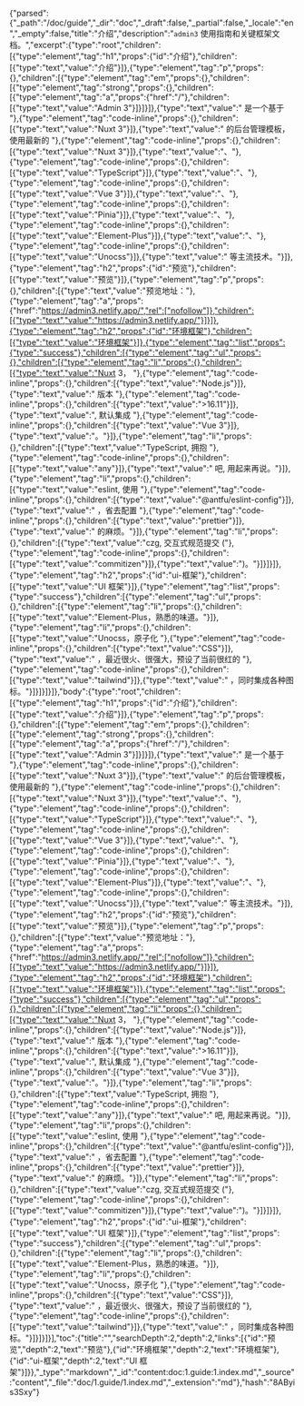 {"parsed":{"_path":"/doc/guide","_dir":"doc","_draft":false,"_partial":false,"_locale":"en","_empty":false,"title":"介绍","description":"`admin3` 使用指南和关键框架文档。","excerpt":{"type":"root","children":[{"type":"element","tag":"h1","props":{"id":"介绍"},"children":[{"type":"text","value":"介绍"}]},{"type":"element","tag":"p","props":{},"children":[{"type":"element","tag":"em","props":{},"children":[{"type":"element","tag":"strong","props":{},"children":[{"type":"element","tag":"a","props":{"href":"/"},"children":[{"type":"text","value":"Admin 3"}]}]}]},{"type":"text","value":" 是一个基于 "},{"type":"element","tag":"code-inline","props":{},"children":[{"type":"text","value":"Nuxt 3"}]},{"type":"text","value":" 的后台管理模板，使用最新的 "},{"type":"element","tag":"code-inline","props":{},"children":[{"type":"text","value":"Nuxt 3"}]},{"type":"text","value":"、"},{"type":"element","tag":"code-inline","props":{},"children":[{"type":"text","value":"TypeScript"}]},{"type":"text","value":"、"},{"type":"element","tag":"code-inline","props":{},"children":[{"type":"text","value":"Vue 3"}]},{"type":"text","value":"、"},{"type":"element","tag":"code-inline","props":{},"children":[{"type":"text","value":"Pinia"}]},{"type":"text","value":"、"},{"type":"element","tag":"code-inline","props":{},"children":[{"type":"text","value":"Element-Plus"}]},{"type":"text","value":"、"},{"type":"element","tag":"code-inline","props":{},"children":[{"type":"text","value":"Unocss"}]},{"type":"text","value":" 等主流技术。"}]},{"type":"element","tag":"h2","props":{"id":"预览"},"children":[{"type":"text","value":"预览"}]},{"type":"element","tag":"p","props":{},"children":[{"type":"text","value":"预览地址："},{"type":"element","tag":"a","props":{"href":"https://admin3.netlify.app/","rel":["nofollow"]},"children":[{"type":"text","value":"https://admin3.netlify.app/"}]}]},{"type":"element","tag":"h2","props":{"id":"环境框架"},"children":[{"type":"text","value":"环境框架"}]},{"type":"element","tag":"list","props":{"type":"success"},"children":[{"type":"element","tag":"ul","props":{},"children":[{"type":"element","tag":"li","props":{},"children":[{"type":"text","value":"Nuxt 3， "},{"type":"element","tag":"code-inline","props":{},"children":[{"type":"text","value":"Node.js"}]},{"type":"text","value":" 版本 "},{"type":"element","tag":"code-inline","props":{},"children":[{"type":"text","value":">16.11"}]},{"type":"text","value":", 默认集成 "},{"type":"element","tag":"code-inline","props":{},"children":[{"type":"text","value":"Vue 3"}]},{"type":"text","value":"。"}]},{"type":"element","tag":"li","props":{},"children":[{"type":"text","value":"TypeScript, 拥抱 "},{"type":"element","tag":"code-inline","props":{},"children":[{"type":"text","value":"any"}]},{"type":"text","value":" 吧, 用起来再说。"}]},{"type":"element","tag":"li","props":{},"children":[{"type":"text","value":"eslint, 使用 "},{"type":"element","tag":"code-inline","props":{},"children":[{"type":"text","value":"@antfu/eslint-config"}]},{"type":"text","value":" ，省去配置 "},{"type":"element","tag":"code-inline","props":{},"children":[{"type":"text","value":"prettier"}]},{"type":"text","value":" 的麻烦。"}]},{"type":"element","tag":"li","props":{},"children":[{"type":"text","value":"czg, 交互式规范提交 ("},{"type":"element","tag":"code-inline","props":{},"children":[{"type":"text","value":"commitizen"}]},{"type":"text","value":")。"}]}]}]},{"type":"element","tag":"h2","props":{"id":"ui-框架"},"children":[{"type":"text","value":"UI 框架"}]},{"type":"element","tag":"list","props":{"type":"success"},"children":[{"type":"element","tag":"ul","props":{},"children":[{"type":"element","tag":"li","props":{},"children":[{"type":"text","value":"Element-Plus，熟悉的味道。"}]},{"type":"element","tag":"li","props":{},"children":[{"type":"text","value":"Unocss，原子化 "},{"type":"element","tag":"code-inline","props":{},"children":[{"type":"text","value":"CSS"}]},{"type":"text","value":" ，最近很火、很强大，预设了当前很红的 "},{"type":"element","tag":"code-inline","props":{},"children":[{"type":"text","value":"tailwind"}]},{"type":"text","value":" ，同时集成各种图标。"}]}]}]}]},"body":{"type":"root","children":[{"type":"element","tag":"h1","props":{"id":"介绍"},"children":[{"type":"text","value":"介绍"}]},{"type":"element","tag":"p","props":{},"children":[{"type":"element","tag":"em","props":{},"children":[{"type":"element","tag":"strong","props":{},"children":[{"type":"element","tag":"a","props":{"href":"/"},"children":[{"type":"text","value":"Admin 3"}]}]}]},{"type":"text","value":" 是一个基于 "},{"type":"element","tag":"code-inline","props":{},"children":[{"type":"text","value":"Nuxt 3"}]},{"type":"text","value":" 的后台管理模板，使用最新的 "},{"type":"element","tag":"code-inline","props":{},"children":[{"type":"text","value":"Nuxt 3"}]},{"type":"text","value":"、"},{"type":"element","tag":"code-inline","props":{},"children":[{"type":"text","value":"TypeScript"}]},{"type":"text","value":"、"},{"type":"element","tag":"code-inline","props":{},"children":[{"type":"text","value":"Vue 3"}]},{"type":"text","value":"、"},{"type":"element","tag":"code-inline","props":{},"children":[{"type":"text","value":"Pinia"}]},{"type":"text","value":"、"},{"type":"element","tag":"code-inline","props":{},"children":[{"type":"text","value":"Element-Plus"}]},{"type":"text","value":"、"},{"type":"element","tag":"code-inline","props":{},"children":[{"type":"text","value":"Unocss"}]},{"type":"text","value":" 等主流技术。"}]},{"type":"element","tag":"h2","props":{"id":"预览"},"children":[{"type":"text","value":"预览"}]},{"type":"element","tag":"p","props":{},"children":[{"type":"text","value":"预览地址："},{"type":"element","tag":"a","props":{"href":"https://admin3.netlify.app/","rel":["nofollow"]},"children":[{"type":"text","value":"https://admin3.netlify.app/"}]}]},{"type":"element","tag":"h2","props":{"id":"环境框架"},"children":[{"type":"text","value":"环境框架"}]},{"type":"element","tag":"list","props":{"type":"success"},"children":[{"type":"element","tag":"ul","props":{},"children":[{"type":"element","tag":"li","props":{},"children":[{"type":"text","value":"Nuxt 3， "},{"type":"element","tag":"code-inline","props":{},"children":[{"type":"text","value":"Node.js"}]},{"type":"text","value":" 版本 "},{"type":"element","tag":"code-inline","props":{},"children":[{"type":"text","value":">16.11"}]},{"type":"text","value":", 默认集成 "},{"type":"element","tag":"code-inline","props":{},"children":[{"type":"text","value":"Vue 3"}]},{"type":"text","value":"。"}]},{"type":"element","tag":"li","props":{},"children":[{"type":"text","value":"TypeScript, 拥抱 "},{"type":"element","tag":"code-inline","props":{},"children":[{"type":"text","value":"any"}]},{"type":"text","value":" 吧, 用起来再说。"}]},{"type":"element","tag":"li","props":{},"children":[{"type":"text","value":"eslint, 使用 "},{"type":"element","tag":"code-inline","props":{},"children":[{"type":"text","value":"@antfu/eslint-config"}]},{"type":"text","value":" ，省去配置 "},{"type":"element","tag":"code-inline","props":{},"children":[{"type":"text","value":"prettier"}]},{"type":"text","value":" 的麻烦。"}]},{"type":"element","tag":"li","props":{},"children":[{"type":"text","value":"czg, 交互式规范提交 ("},{"type":"element","tag":"code-inline","props":{},"children":[{"type":"text","value":"commitizen"}]},{"type":"text","value":")。"}]}]}]},{"type":"element","tag":"h2","props":{"id":"ui-框架"},"children":[{"type":"text","value":"UI 框架"}]},{"type":"element","tag":"list","props":{"type":"success"},"children":[{"type":"element","tag":"ul","props":{},"children":[{"type":"element","tag":"li","props":{},"children":[{"type":"text","value":"Element-Plus，熟悉的味道。"}]},{"type":"element","tag":"li","props":{},"children":[{"type":"text","value":"Unocss，原子化 "},{"type":"element","tag":"code-inline","props":{},"children":[{"type":"text","value":"CSS"}]},{"type":"text","value":" ，最近很火、很强大，预设了当前很红的 "},{"type":"element","tag":"code-inline","props":{},"children":[{"type":"text","value":"tailwind"}]},{"type":"text","value":" ，同时集成各种图标。"}]}]}]}],"toc":{"title":"","searchDepth":2,"depth":2,"links":[{"id":"预览","depth":2,"text":"预览"},{"id":"环境框架","depth":2,"text":"环境框架"},{"id":"ui-框架","depth":2,"text":"UI 框架"}]}},"_type":"markdown","_id":"content:doc:1.guide:1.index.md","_source":"content","_file":"doc/1.guide/1.index.md","_extension":"md"},"hash":"8AByis3Sxy"}